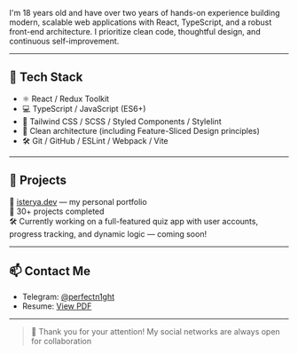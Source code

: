 I'm 18 years old and have over two years of hands-on experience building modern, scalable web applications with React, TypeScript, and a robust front-end architecture. I prioritize clean code, thoughtful design, and continuous self-improvement.

---

## 🚀 Tech Stack

- ⚛️ React / Redux Toolkit
- 💻 TypeScript / JavaScript (ES6+)
- 🎨 Tailwind CSS / SCSS / Styled Components / Stylelint
- 🧱 Clean architecture (including Feature-Sliced Design principles)
- 🛠️ Git / GitHub / ESLint / Webpack / Vite

---

## 💼 Projects

🔗 [isterya.dev](https://www.isterya.dev/) — my personal portfolio  
🎯 30+ projects completed  
🛠️ Currently working on a full-featured quiz app with user accounts, progress tracking, and dynamic logic — coming soon!

---

## 📫 Contact Me

- Telegram: [@perfectn1ght](https://t.me/perfectn1ght)
- Resume: [View PDF](https://drive.google.com/file/d/1KIwPtCVCfr7uzwX1EYivj9Y_yJhQpLX-/view?usp=sharing)

---

> 💬 Thank you for your attention! My social networks are always open for collaboration
